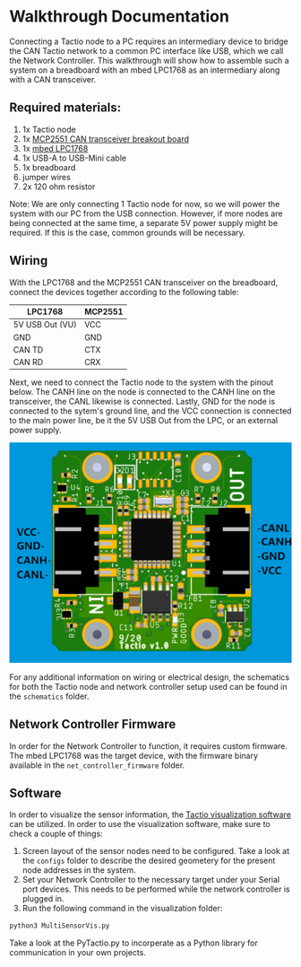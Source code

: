# Walkthrough Documentation

Connecting a Tactio node to a PC requires an intermediary device to bridge the CAN Tactio network to a common PC interface like USB, which we call the Network Controller. This walkthrough will show how to assemble such a system on a breadboard with an mbed LPC1768 as an intermediary along with a CAN transceiver.

## Required materials:
1. 1x Tactio node
2. 1x [MCP2551 CAN transceiver breakout board](http://www.mdfly.com/products/mcp2551-can-hi-spd-transceiver-breakout-board.html)
3. 1x [mbed LPC1768](https://os.mbed.com/platforms/mbed-LPC1768/)
4. 1x USB-A to USB-Mini cable
5. 1x breadboard
6. jumper wires
7. 2x 120 ohm resistor

Note: We are only connecting 1 Tactio node for now, so we will power the system with our PC from the USB connection. However, if more nodes are being connected at the same time, a separate 5V power supply might be required. If this is the case, common grounds will be necessary.

## Wiring

With the LPC1768 and the MCP2551 CAN transceiver on the breadboard, connect the devices together according to the following table:

|  LPC1768   | MCP2551 |
|------------|---------|
| 5V USB Out (VU) |   VCC   |
|    GND     	  |   GND   |
|   CAN TD        |   CTX   |
|   CAN RD        |   CRX   |

Next, we need to connect the Tactio node to the system with the pinout below. The CANH line on the node is connected to the CANH line on the transceiver, the CANL likewise is connected. Lastly, GND for the node is connected to the sytem's ground line, and the VCC connection is connected to the main power line, be it the 5V USB Out from the LPC, or an external power supply.

![Tactio node pinout](pinout.png)

For any additional information on wiring or electrical design, the schematics for both the Tactio node and network controller setup used can be found in the `schematics` folder.

## Network Controller Firmware 

In order for the Network Controller to function, it requires custom firmware. The mbed LPC1768 was the target device, with the firmware binary available in the `net_controller_firmware` folder.

## Software 

In order to visualize the sensor information, the [Tactio visualization software](https://github.com/Touche-Design/tactio-software) can be utilized. In order to use the visualization software, make sure to check a couple of things:
1. Screen layout of the sensor nodes need to be configured. Take a look at the `configs` folder to describe the desired geometery for the present node addresses in the system.
2. Set your Network Controller to the necessary target under your Serial port devices. This needs to be performed while the network controller is plugged in.
3. Run the following command in the visualization folder:
```bash
python3 MultiSensorVis.py
```
Take a look at the PyTactio.py to incorperate as a Python library for communication in your own projects.
